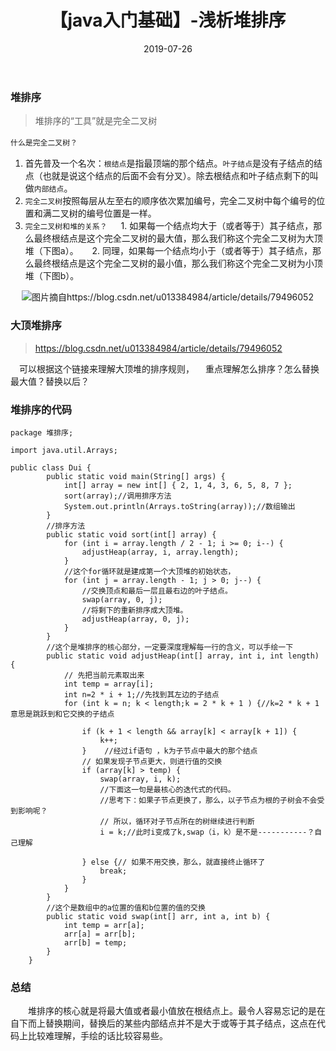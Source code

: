 ﻿---
layout: post
title: "【java入门基础】-浅析堆排序"
date: 2019-07-26  
tag: java入门基础 
---


### 堆排序

> 堆排序的“工具”就是完全二叉树

`什么是完全二叉树？`
     　 

 1. 首先普及一个名次：`根结点`是指最顶端的那个结点。`叶子结点`是没有子结点的结点（也就是说这个结点的后面不会有分叉）。除去根结点和叶子结点剩下的叫做`内部结点`。
 2. `完全二叉树`按照每层从左至右的顺序依次累加编号，完全二叉树中每个编号的位置和满二叉树的编号位置是一样。
 3. `完全二叉树和堆的关系？`
　  1. 如果每一个结点均大于（或者等于）其子结点，那么最终根结点是这个完全二叉树的最大值，那么我们称这个完全二叉树为大顶堆（下图a）。
　  2. 同理，如果每一个结点均小于（或者等于）其子结点，那么最终根结点是这个完全二叉树的最小值，那么我们称这个完全二叉树为小顶堆（下图b）。


  
　
	![图片摘自https://blog.csdn.net/u013384984/article/details/79496052](https://img-blog.csdnimg.cn/20190726193734361.png)
### 大顶堆排序

> https://blog.csdn.net/u013384984/article/details/79496052

　可以根据这个链接来理解大顶堆的排序规则，
　重点理解怎么排序？怎么替换最大值？替换以后？
### 堆排序的代码

```
package 堆排序;

import java.util.Arrays;

public class Dui {
		public static void main(String[] args) {
			int[] array = new int[] { 2, 1, 4, 3, 6, 5, 8, 7 };
			sort(array);//调用排序方法
			System.out.println(Arrays.toString(array));//数组输出
		}
		//排序方法
		public static void sort(int[] array) {
			for (int i = array.length / 2 - 1; i >= 0; i--) {
				adjustHeap(array, i, array.length);
			}
			//这个for循环就是建成第一个大顶堆的初始状态，
			for (int j = array.length - 1; j > 0; j--) {
				//交换顶点和最后一层且最右边的叶子结点。
				swap(array, 0, j);
				//将剩下的重新排序成大顶堆。
				adjustHeap(array, 0, j);
			}
		}
		//这个是堆排序的核心部分，一定要深度理解每一行的含义，可以手绘一下
		public static void adjustHeap(int[] array, int i, int length) {
			// 先把当前元素取出来
			int temp = array[i];
			int n=2 * i + 1;//先找到其左边的子结点
			for (int k = n; k < length;k = 2 * k + 1 ) {//k=2 * k + 1意思是跳跃到和它交换的子结点
				
				if (k + 1 < length && array[k] < array[k + 1]) {
					k++;
				}	 //经过if语句 ，k为子节点中最大的那个结点
				// 如果发现子节点更大，则进行值的交换
				if (array[k] > temp) {
					swap(array, i, k);
					//下面这一句是最核心的迭代式的代码。
					//思考下：如果子节点更换了，那么，以子节点为根的子树会不会受到影响呢？
					// 所以，循环对子节点所在的树继续进行判断					
					i = k;//此时i变成了k,swap（i，k）是不是-----------？自己理解
					
				} else {// 如果不用交换，那么，就直接终止循环了
					break;
				}
			}
		}
		//这个是数组中的a位置的值和b位置的值的交换
		public static void swap(int[] arr, int a, int b) {
			int temp = arr[a];
			arr[a] = arr[b];
			arr[b] = temp;
		}
	}

```
### 总结
　　堆排序的核心就是将最大值或者最小值放在根结点上。最令人容易忘记的是在自下而上替换期间，替换后的某些内部结点并不是大于或等于其子结点，这点在代码上比较难理解，手绘的话比较容易些。

